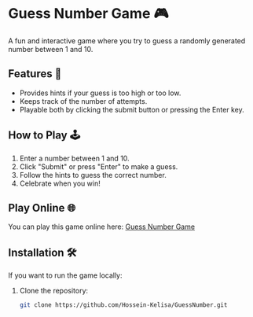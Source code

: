# Guess Number Game 🎮

A fun and interactive game where you try to guess a randomly generated number between 1 and 10.

## Features 🚀
- Provides hints if your guess is too high or too low.
- Keeps track of the number of attempts.
- Playable both by clicking the submit button or pressing the Enter key.

## How to Play 🕹️
1. Enter a number between 1 and 10.
2. Click "Submit" or press "Enter" to make a guess.
3. Follow the hints to guess the correct number.
4. Celebrate when you win!

## Play Online 🌐
You can play this game online here: [Guess Number Game](https://Hossein-Kelisa.github.io/GuessNumber/
)

## Installation 🛠️
If you want to run the game locally:
1. Clone the repository:  
   ```bash
   git clone https://github.com/Hossein-Kelisa/GuessNumber.git
